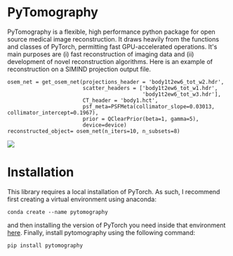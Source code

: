 # PyTomography

PyTomography is a flexible, high performance python package for open source medical image reconstruction. It draws heavily from the functions and classes of PyTorch, permitting fast GPU-accelerated operations. It's main purposes are (i) fast reconstruction of imaging data and (ii) development of novel reconstruction algorithms. Here is an example of reconstruction on a SIMIND projection output file.

```
osem_net = get_osem_net(projections_header = 'body1t2ew6_tot_w2.hdr',
                        scatter_headers = ['body1t2ew6_tot_w1.hdr',
                                           'body1t2ew6_tot_w3.hdr'],
                        CT_header = 'body1.hct',
                        psf_meta=PSFMeta(collimator_slope=0.03013, collimator_intercept=0.1967),
                        prior = QClearPrior(beta=1, gamma=5),
                        device=device)
reconstructed_object= osem_net(n_iters=10, n_subsets=8)                 
```

![](/images/sample_MIP.png)

# Installation

This library requires a local installation of PyTorch. As such, I recommend first creating a virtual environment using anaconda:

```
conda create --name pytomography
```

and then installing the version of PyTorch you need inside that environment [here](https://pytorch.org/get-started/locally/). Finally, install pytomography using the following command:

```
pip install pytomography
```

